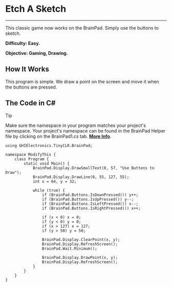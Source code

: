 # Etch A Sketch
---
This classic game now works on the BrainPad. Simply use the buttons to sketch.

**Difficulty: Easy.**

**Objective: Gaming, Drawing.**

## How It Works
This program is simple. We draw a point on the screen and move it when the buttons are pressed.

## The Code in C#
> [!Tip]
> Make sure the namespace in your program matches your project's namespace.  Your project's namespace can be found in the BrainPad Helper file by clicking on the BrainPad1.cs tab.  [**More Info**](../csharp/intro.md#a-few-words-about-namespaces).

```
using GHIElectronics.TinyCLR.BrainPad;

namespace ModifyThis {
    class Program {
        static void Main() {
            BrainPad.Display.DrawSmallText(0, 57, "Use Buttons to Draw");
            BrainPad.Display.DrawLine(0, 55, 127, 55);
            int x = 64, y = 32;

            while (true) {
                if (BrainPad.Buttons.IsDownPressed()) y++;
                if (BrainPad.Buttons.IsUpPressed()) y--;
                if (BrainPad.Buttons.IsLeftPressed()) x--;
                if (BrainPad.Buttons.IsRightPressed()) x++;

                if (x < 0) x = 0;
                if (y < 0) y = 0;
                if (x > 127) x = 127;
                if (y > 50) y = 50;

                BrainPad.Display.ClearPoint(x, y);
                BrainPad.Display.RefreshScreen();
                BrainPad.Wait.Minimum();

                BrainPad.Display.DrawPoint(x, y);
                BrainPad.Display.RefreshScreen();
            }
        }
    }
}
```